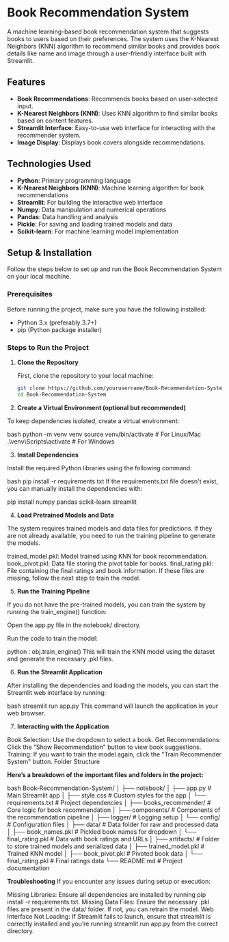 # Book Recommendation System

A machine learning-based book recommendation system that suggests books to users based on their preferences. The system uses the K-Nearest Neighbors (KNN) algorithm to recommend similar books and provides book details like name and image through a user-friendly interface built with Streamlit.

## Features

- **Book Recommendations**: Recommends books based on user-selected input.
- **K-Nearest Neighbors (KNN)**: Uses KNN algorithm to find similar books based on content features.
- **Streamlit Interface**: Easy-to-use web interface for interacting with the recommender system.
- **Image Display**: Displays book covers alongside recommendations.

## Technologies Used

- **Python**: Primary programming language
- **K-Nearest Neighbors (KNN)**: Machine learning algorithm for book recommendations
- **Streamlit**: For building the interactive web interface
- **Numpy**: Data manipulation and numerical operations
- **Pandas**: Data handling and analysis
- **Pickle**: For saving and loading trained models and data
- **Scikit-learn**: For machine learning model implementation

## Setup & Installation

Follow the steps below to set up and run the Book Recommendation System on your local machine.

### Prerequisites

Before running the project, make sure you have the following installed:

- Python 3.x (preferably 3.7+)
- pip (Python package installer)

### Steps to Run the Project

1. **Clone the Repository**

   First, clone the repository to your local machine:

   ```bash
   git clone https://github.com/yourusername/Book-Recommendation-System.git
   cd Book-Recommendation-System
2. **Create a Virtual Environment (optional but recommended)**

To keep dependencies isolated, create a virtual environment:

bash
python -m venv venv
source venv/bin/activate   # For Linux/Mac
.\venv\Scripts\activate    # For Windows

3. **Install Dependencies**

Install the required Python libraries using the following command:

bash
pip install -r requirements.txt
If the requirements.txt file doesn't exist, you can manually install the dependencies with:


pip install numpy pandas scikit-learn streamlit

4. **Load Pretrained Models and Data**

The system requires trained models and data files for predictions. If they are not already available, you need to run the training pipeline to generate the models.

trained_model.pkl: Model trained using KNN for book recommendation.
book_pivot.pkl: Data file storing the pivot table for books.
final_rating.pkl: File containing the final ratings and book information.
If these files are missing, follow the next step to train the model.

5. **Run the Training Pipeline**

If you do not have the pre-trained models, you can train the system by running the train_engine() function:

Open the app.py file in the notebook/ directory.

Run the code to train the model:

python :
obj.train_engine()
This will train the KNN model using the dataset and generate the necessary .pkl files.

6. **Run the Streamlit Application**

After installing the dependencies and loading the models, you can start the Streamlit web interface by running:

bash
streamlit run app.py
This command will launch the application in your web browser.

7. **Interacting with the Application**

Book Selection: Use the dropdown to select a book.
Get Recommendations: Click the "Show Recommendation" button to view book suggestions.
Training: If you want to train the model again, click the "Train Recommender System" button.
Folder Structure

**Here’s a breakdown of the important files and folders in the project:**

bash
Book-Recommendation-System/
│
├── notebook/
│   ├── app.py                    # Main Streamlit app
│   ├── style.css                 # Custom styles for the app
│   └── requirements.txt          # Project dependencies
│
├── books_recommender/            # Core logic for book recommendation
│   ├── components/               # Components of the recommendation pipeline
│   ├── logger/                   # Logging setup
│   └── config/                   # Configuration files
│
├── data/                         # Data folder for raw and processed data
│   ├── book_names.pkl            # Pickled book names for dropdown
│   └── final_rating.pkl          # Data with book ratings and URLs
│
├── artifacts/                    # Folder to store trained models and serialized data
│   ├── trained_model.pkl         # Trained KNN model
│   ├── book_pivot.pkl            # Pivoted book data
│   └── final_rating.pkl          # Final ratings data
└── README.md                     # Project documentation

**Troubleshooting**
If you encounter any issues during setup or execution:

Missing Libraries: Ensure all dependencies are installed by running pip install -r requirements.txt.
Missing Data Files: Ensure the necessary .pkl files are present in the data/ folder. If not, you can retrain the model.
Web Interface Not Loading: If Streamlit fails to launch, ensure that streamlit is correctly installed and you’re running streamlit run app.py from the correct directory.
